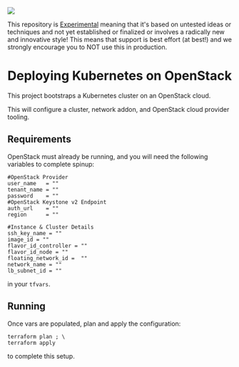 ![](https://img.shields.io/badge/Stability-Experimental-red.svg)

This repository is [Experimental](https://github.com/packethost/standards/blob/master/experimental-statement.md) meaning that it's based on untested ideas or techniques and not yet established or finalized or involves a radically new and innovative style! This means that support is best effort (at best!) and we strongly encourage you to NOT use this in production.

Deploying Kubernetes on OpenStack
===

This project bootstraps a Kubernetes cluster on an OpenStack cloud.

This will configure a cluster, network addon, and OpenStack cloud provider tooling. 

Requirements
---

OpenStack must already be running, and you will need the following variables to complete spinup:

```hcl
#OpenStack Provider
user_name   = ""
tenant_name = ""
password    = ""
#OpenStack Keystone v2 Endpoint
auth_url    = ""
region      = ""

#Instance & Cluster Details
ssh_key_name = ""
image_id = ""
flavor_id_controller = ""
flavor_id_node = ""
floating_network_id =  ""
network_name = ""
lb_subnet_id = ""
```

in your `tfvars`. 


Running
---

Once vars are populated, plan and apply the configuration:

```
terraform plan ; \
terraform apply
```

to complete this setup. 
